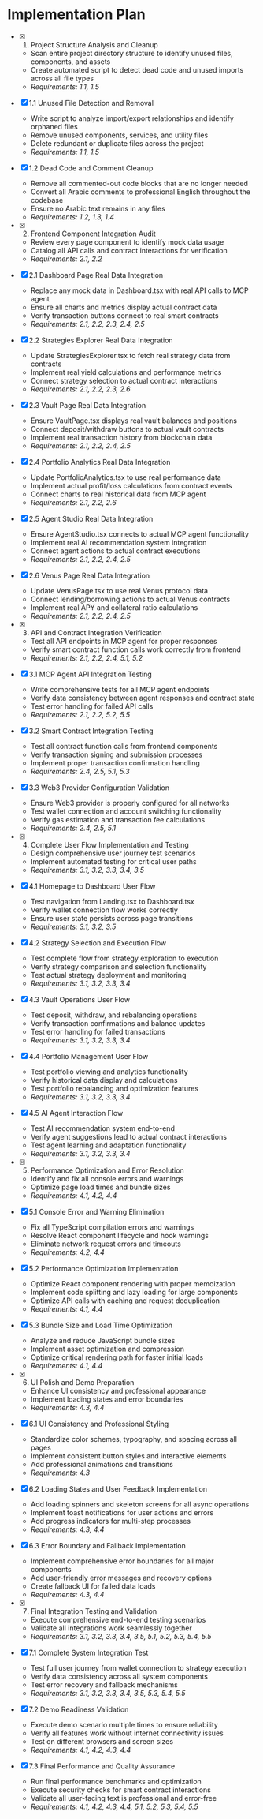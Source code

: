 # Implementation Plan

- [x] 1. Project Structure Analysis and Cleanup
  - Scan entire project directory structure to identify unused files, components, and assets
  - Create automated script to detect dead code and unused imports across all file types
  - _Requirements: 1.1, 1.5_

- [x] 1.1 Unused File Detection and Removal
  - Write script to analyze import/export relationships and identify orphaned files
  - Remove unused components, services, and utility files
  - Delete redundant or duplicate files across the project
  - _Requirements: 1.1, 1.5_

- [x] 1.2 Dead Code and Comment Cleanup
  - Remove all commented-out code blocks that are no longer needed
  - Convert all Arabic comments to professional English throughout the codebase
  - Ensure no Arabic text remains in any files
  - _Requirements: 1.2, 1.3, 1.4_

- [x] 2. Frontend Component Integration Audit
  - Review every page component to identify mock data usage
  - Catalog all API calls and contract interactions for verification
  - _Requirements: 2.1, 2.2_

- [x] 2.1 Dashboard Page Real Data Integration
  - Replace any mock data in Dashboard.tsx with real API calls to MCP agent
  - Ensure all charts and metrics display actual contract data
  - Verify transaction buttons connect to real smart contracts
  - _Requirements: 2.1, 2.2, 2.3, 2.4, 2.5_

- [x] 2.2 Strategies Explorer Real Data Integration
  - Update StrategiesExplorer.tsx to fetch real strategy data from contracts
  - Implement real yield calculations and performance metrics
  - Connect strategy selection to actual contract interactions
  - _Requirements: 2.1, 2.2, 2.3, 2.6_

- [x] 2.3 Vault Page Real Data Integration
  - Ensure VaultPage.tsx displays real vault balances and positions
  - Connect deposit/withdraw buttons to actual vault contracts
  - Implement real transaction history from blockchain data
  - _Requirements: 2.1, 2.2, 2.4, 2.5_

- [x] 2.4 Portfolio Analytics Real Data Integration
  - Update PortfolioAnalytics.tsx to use real performance data
  - Implement actual profit/loss calculations from contract events
  - Connect charts to real historical data from MCP agent
  - _Requirements: 2.1, 2.2, 2.6_

- [x] 2.5 Agent Studio Real Data Integration
  - Ensure AgentStudio.tsx connects to actual MCP agent functionality
  - Implement real AI recommendation system integration
  - Connect agent actions to actual contract executions
  - _Requirements: 2.1, 2.2, 2.4, 2.5_

- [x] 2.6 Venus Page Real Data Integration
  - Update VenusPage.tsx to use real Venus protocol data
  - Connect lending/borrowing actions to actual Venus contracts
  - Implement real APY and collateral ratio calculations
  - _Requirements: 2.1, 2.2, 2.4, 2.5_

- [x] 3. API and Contract Integration Verification
  - Test all API endpoints in MCP agent for proper responses
  - Verify smart contract function calls work correctly from frontend
  - _Requirements: 2.1, 2.2, 2.4, 5.1, 5.2_

- [x] 3.1 MCP Agent API Integration Testing
  - Write comprehensive tests for all MCP agent endpoints
  - Verify data consistency between agent responses and contract state
  - Test error handling for failed API calls
  - _Requirements: 2.1, 2.2, 5.2, 5.5_

- [x] 3.2 Smart Contract Integration Testing
  - Test all contract function calls from frontend components
  - Verify transaction signing and submission processes
  - Implement proper transaction confirmation handling
  - _Requirements: 2.4, 2.5, 5.1, 5.3_

- [x] 3.3 Web3 Provider Configuration Validation
  - Ensure Web3 provider is properly configured for all networks
  - Test wallet connection and account switching functionality
  - Verify gas estimation and transaction fee calculations
  - _Requirements: 2.4, 2.5, 5.1_

- [x] 4. Complete User Flow Implementation and Testing
  - Design comprehensive user journey test scenarios
  - Implement automated testing for critical user paths
  - _Requirements: 3.1, 3.2, 3.3, 3.4, 3.5_

- [x] 4.1 Homepage to Dashboard User Flow
  - Test navigation from Landing.tsx to Dashboard.tsx
  - Verify wallet connection flow works correctly
  - Ensure user state persists across page transitions
  - _Requirements: 3.1, 3.2, 3.5_

- [x] 4.2 Strategy Selection and Execution Flow
  - Test complete flow from strategy exploration to execution
  - Verify strategy comparison and selection functionality
  - Test actual strategy deployment and monitoring
  - _Requirements: 3.1, 3.2, 3.3, 3.4_

- [x] 4.3 Vault Operations User Flow
  - Test deposit, withdraw, and rebalancing operations
  - Verify transaction confirmations and balance updates
  - Test error handling for failed transactions
  - _Requirements: 3.1, 3.2, 3.3, 3.4_

- [x] 4.4 Portfolio Management User Flow
  - Test portfolio viewing and analytics functionality
  - Verify historical data display and calculations
  - Test portfolio rebalancing and optimization features
  - _Requirements: 3.1, 3.2, 3.3, 3.4_

- [x] 4.5 AI Agent Interaction Flow
  - Test AI recommendation system end-to-end
  - Verify agent suggestions lead to actual contract interactions
  - Test agent learning and adaptation functionality
  - _Requirements: 3.1, 3.2, 3.3, 3.4_

- [x] 5. Performance Optimization and Error Resolution
  - Identify and fix all console errors and warnings
  - Optimize page load times and bundle sizes
  - _Requirements: 4.1, 4.2, 4.4_

- [x] 5.1 Console Error and Warning Elimination
  - Fix all TypeScript compilation errors and warnings
  - Resolve React component lifecycle and hook warnings
  - Eliminate network request errors and timeouts
  - _Requirements: 4.2, 4.4_

- [x] 5.2 Performance Optimization Implementation
  - Optimize React component rendering with proper memoization
  - Implement code splitting and lazy loading for large components
  - Optimize API calls with caching and request deduplication
  - _Requirements: 4.1, 4.4_

- [x] 5.3 Bundle Size and Load Time Optimization
  - Analyze and reduce JavaScript bundle sizes
  - Implement asset optimization and compression
  - Optimize critical rendering path for faster initial loads
  - _Requirements: 4.1, 4.4_

- [x] 6. UI Polish and Demo Preparation
  - Enhance UI consistency and professional appearance
  - Implement loading states and error boundaries
  - _Requirements: 4.3, 4.4_

- [x] 6.1 UI Consistency and Professional Styling
  - Standardize color schemes, typography, and spacing across all pages
  - Implement consistent button styles and interactive elements
  - Add professional animations and transitions
  - _Requirements: 4.3_

- [x] 6.2 Loading States and User Feedback Implementation
  - Add loading spinners and skeleton screens for all async operations
  - Implement toast notifications for user actions and errors
  - Add progress indicators for multi-step processes
  - _Requirements: 4.3, 4.4_

- [x] 6.3 Error Boundary and Fallback Implementation
  - Implement comprehensive error boundaries for all major components
  - Add user-friendly error messages and recovery options
  - Create fallback UI for failed data loads
  - _Requirements: 4.3, 4.4_

- [x] 7. Final Integration Testing and Validation
  - Execute comprehensive end-to-end testing scenarios
  - Validate all integrations work seamlessly together
  - _Requirements: 3.1, 3.2, 3.3, 3.4, 3.5, 5.1, 5.2, 5.3, 5.4, 5.5_

- [x] 7.1 Complete System Integration Test
  - Test full user journey from wallet connection to strategy execution
  - Verify data consistency across all system components
  - Test error recovery and fallback mechanisms
  - _Requirements: 3.1, 3.2, 3.3, 3.4, 3.5, 5.3, 5.4, 5.5_

- [x] 7.2 Demo Readiness Validation
  - Execute demo scenario multiple times to ensure reliability
  - Verify all features work without internet connectivity issues
  - Test on different browsers and screen sizes
  - _Requirements: 4.1, 4.2, 4.3, 4.4_

- [x] 7.3 Final Performance and Quality Assurance
  - Run final performance benchmarks and optimization
  - Execute security checks for smart contract interactions
  - Validate all user-facing text is professional and error-free
  - _Requirements: 4.1, 4.2, 4.3, 4.4, 5.1, 5.2, 5.3, 5.4, 5.5_